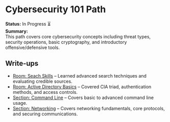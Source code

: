 # Cybersecurity 101 Path

**Status:** In Progress ⏳  
**Summary:**  
This path covers core cybersecurity concepts including threat types, security operations, basic cryptography, and introductory offensive/defensive tools.

## Write-ups
- [Room: Seach Skills](Search_Skills.md) – Learned advanced search techniques and evaluating credible sources.
- [Room: Active Directory Basics](Active_Directory.md) – Covered CIA triad, authentication methods, and access controls.
- [Section: Command Line](Command_Line/) – Covers basic to advanced command line usage.
- [Section: Networking](Networking/) – Covers networking fundamentals, core protocols, and securing communications.
